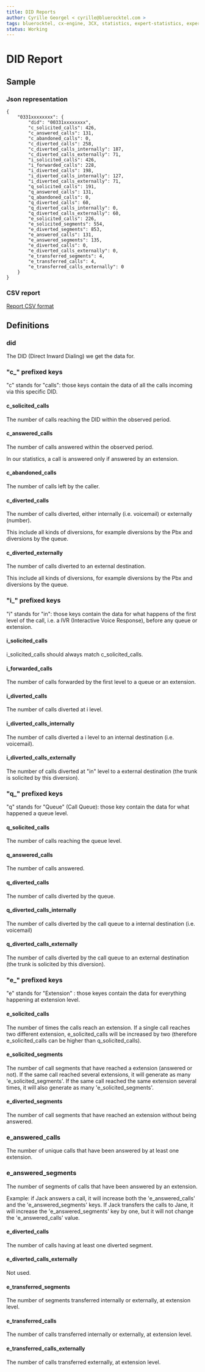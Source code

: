 ```yaml
---
title: DID Reports 
author: Cyrille Georgel < cyrille@bluerocktel.com >
tags: bluerocktel, cx-engine, 3CX, statistics, expert-statistics, expert-stats
status: Working
---
```


# DID Report 

## Sample

### Json representation

```
{
    "0331xxxxxxxx": {
        "did": "00331xxxxxxxx",
        "c_solicited_calls": 426,
        "c_answered_calls": 131,
        "c_abandoned_calls": 0,
        "c_diverted_calls": 258,
        "c_diverted_calls_internally": 187,
        "c_diverted_calls_externally": 71,
        "i_solicited_calls": 426,
        "i_forwarded_calls": 228,
        "i_diverted_calls": 198,
        "i_diverted_calls_internally": 127,
        "i_diverted_calls_externally": 71,
        "q_solicited_calls": 191,
        "q_answered_calls": 131,
        "q_abandoned_calls": 0,
        "q_diverted_calls": 60,
        "q_diverted_calls_internally": 0,
        "q_diverted_calls_externally": 60,
        "e_solicited_calls": 226,
        "e_solicited_segments": 554,
        "e_diverted_segments": 853,
        "e_answered_calls": 131,
        "e_answered_segments": 135,
        "e_diverted_calls": 0,
        "e_diverted_calls_externally": 0,
        "e_transferred_segments": 4,
        "e_transferred_calls": 4,
        "e_transferred_calls_externally": 0
    }
}
```

### CSV report

[Report CSV format](sample.csv)

## Definitions

### did

The DID (Direct Inward Dialing) we get the data for.

### "c_" prefixed keys

"c" stands for "calls": those keys contain the data of all the calls incoming via this specific DID.

#### c_solicited_calls

The number of calls reaching the DID within the observed period.

#### c_answered_calls

The number of calls answered within the observed period.

In our statistics, a call is answered only if answered by an extension.

#### c_abandoned_calls

The number of calls left by the caller.

#### c_diverted_calls

The number of calls diverted, either internally (i.e. voicemail) or externally (number).

This include all kinds of diversions, for example diversions by the Pbx and diversions by the queue.

#### c_diverted_externally

The number of calls diverted to an external destination.

This include all kinds of diversions, for example diversions by the Pbx and diversions by the queue.

### "i_" prefixed keys

"i" stands for "in": those keys contain the data for what happens of the first level of the call, i.e. a IVR (Interactive Voice Response), before any queue or extension.

#### i_solicited_calls

i_solicited_calls should always match c_solicited_calls.

#### i_forwarded_calls

The number of calls forwarded by the first level to a queue or an extension.

#### i_diverted_calls

The number of calls diverted at i level.

#### i_diverted_calls_internally

The number of calls diverted a i level to an internal destination (i.e. voicemail).

#### i_diverted_calls_externally

The number of calls diverted at "in" level to a external destination (the trunk is solicited by this diversion).

### "q_" prefixed keys

"q" stands for "Queue" (Call Queue): those key contain the data for what happened a queue level.

#### q_solicited_calls

The number of calls reaching the queue level.

#### q_answered_calls

The number of calls answered.

#### q_diverted_calls

The number of calls diverted by the queue.

#### q_diverted_calls_internally

The number of calls diverted by the call queue to a internal destination (i.e. voicemail)

#### q_diverted_calls_externally

The number of calls diverted by the call queue to an external destination (the trunk is solicited by this diversion).

### "e_" prefixed keys

"e" stands for "Extension" : those keyes contain the data for everything happening at extension level.

#### e_solicited_calls

The number of times the calls reach an extension. If a single call reaches two different extension, e_solicited_calls will be increased by two (therefore e_solicited_calls can be higher than q_solicited_calls).

#### e_solicited_segments

The number of call segments that have reached a extension (answered or not). If the same call reached several extensions, it will generate as many 'e_solicited_segments'. If the same call reached the same extension several times, it will also generate as many 'e_solicited_segments'.

#### e_diverted_segments

The number of call segments that have reached an extension without being answered.

### e_answered_calls

The number of unique calls that have been answered by at least one extension.

### e_answered_segments

The number of segments of calls that have been answered by an extension.

Example: if Jack answers a call, it will increase both the 'e_answered_calls' and the 'e_answered_segments' keys. If Jack transfers the calls to Jane, it will increase the 'e_answered_segments' key by one, but it will not change the 'e_answered_calls' value.

#### e_diverted_calls

The number of calls having at least one diverted segment.

#### e_diverted_calls_externally

Not used.

#### e_transferred_segments

The number of segments transferred internally or externally, at extension level.

#### e_transferred_calls

The number of calls transferred internally or externally, at extension level.

#### e_transferred_calls_externally

The number of calls transferred externally, at extension level.
